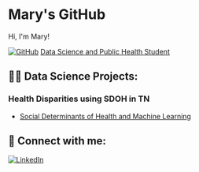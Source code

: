 # Mary's GitHub

Hi, I'm Mary!

[![GitHub](https://github.githubassets.com/images/modules/logos_page/GitHub-Mark.png)](https://github.com/marymorkos)
[Data Science and Public Health Student](https://www.linkedin.com/in/marymorkos/)

## 👨‍💻 Data Science Projects:

### Health Disparities using SDOH in TN
- [Social Determinants of Health and Machine Learning](https://github.com/marymorkos/SDOH-Machine-Learning)

## 🤳 Connect with me:

[![LinkedIn](https://img.shields.io/badge/-LinkedIn-blue?style=flat-square&logo=linkedin&logoColor=white)](https://www.linkedin.com/in/marymorkos/)

